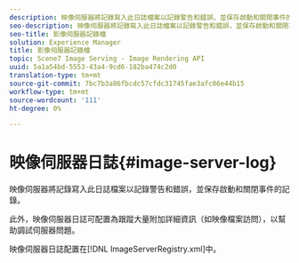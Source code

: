 ```yaml
---
description: 映像伺服器將記錄寫入此日誌檔案以記錄警告和錯誤，並保存啟動和關閉事件的記錄。
seo-description: 映像伺服器將記錄寫入此日誌檔案以記錄警告和錯誤，並保存啟動和關閉事件的記錄。
seo-title: 影像伺服器記錄檔
solution: Experience Manager
title: 影像伺服器記錄檔
topic: Scene7 Image Serving - Image Rendering API
uuid: 5a1a54bd-5553-43a4-9cd6-182ba474c2d0
translation-type: tm+mt
source-git-commit: 7bc7b3a86fbcdc57cfdc31745fae3afc06e44b15
workflow-type: tm+mt
source-wordcount: '111'
ht-degree: 0%

---
```



# 映像伺服器日誌{#image-server-log}

映像伺服器將記錄寫入此日誌檔案以記錄警告和錯誤，並保存啟動和關閉事件的記錄。

此外，映像伺服器日誌可配置為跟蹤大量附加詳細資訊（如映像檔案訪問），以幫助調試伺服器問題。

映像伺服器日誌配置在[!DNL ImageServerRegistry.xml]中。
